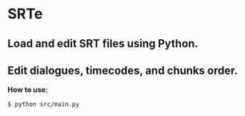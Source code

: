 # SRTe
## Load and edit SRT files using Python. 

## Edit dialogues, timecodes, and chunks order.

**How to use:**

``` shell
$ python src/main.py
```